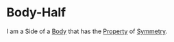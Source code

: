 # Body-Half

I am a Side of a [Body](40100002.md) that has the [Property](60059.md) of [Symmetry](600068.md).